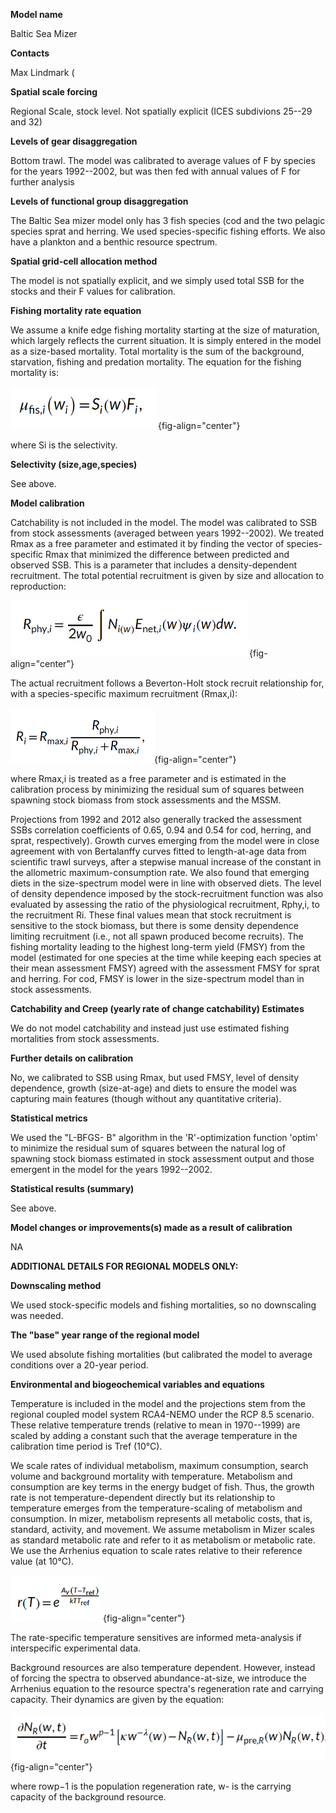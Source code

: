 **Model name**

Baltic Sea Mizer

**Contacts**

Max Lindmark (

**Spatial scale forcing**

Regional Scale, stock level. Not spatially explicit (ICES subdivions 25--29 and 32)

**Levels of gear disaggregation**

Bottom trawl. The model was calibrated to average values of F by species for the years 1992--2002, but was then fed with annual values of F for further analysis

**Levels of functional group disaggregation**

The Baltic Sea mizer model only has 3 fish species (cod and the two pelagic species sprat and herring. We used species-specific fishing efforts. We also have a plankton and a benthic resource spectrum.

**Spatial grid-cell allocation method**

The model is not spatially explicit, and we simply used total SSB for the stocks and their F values for calibration. 

**Fishing mortality rate equation**

We assume a knife edge fishing mortality starting at the size of maturation, which largely reflects the current situation. It is simply entered in the model as a size-based mortality. Total mortality is the sum of the background, starvation, fishing and predation mortality. The equation for the fishing mortality is:

![](images/balticseamizereq1.png){fig-align="center"}

where Si is the selectivity.

**Selectivity (size,age,species)**

See above.

**Model calibration**

Catchability is not included in the model. The model was calibrated to SSB from stock assessments (averaged between years 1992--2002). We treated Rmax as a free parameter and estimated it by finding the vector of species-specific Rmax that minimized the difference between predicted and observed SSB. This is a parameter that includes a density-dependent recruitment. The total potential recruitment is given by size and allocation to reproduction:

![](images/balticseamizereq2.png){fig-align="center"}

The actual recruitment follows a Beverton-Holt stock recruit relationship for, with a species-specific maximum recruitment (Rmax,i):

![](images/balticseamizereq3.png){fig-align="center"}

where Rmax,i is treated as a free parameter and is estimated in the calibration process by minimizing the residual sum of squares between spawning stock biomass from stock assessments and the MSSM. 

Projections from 1992 and 2012 also generally tracked the assessment SSBs correlation coefficients of 0.65, 0.94 and 0.54 for cod, herring, and sprat, respectively). Growth curves emerging from the model were in close agreement with von Bertalanffy curves fitted to length-at-age data from scientific trawl surveys, after a stepwise manual increase of the constant in the allometric maximum-consumption rate. We also found that emerging diets in the size-spectrum model were in line with observed diets. The level of density dependence imposed by the stock-recruitment function was also evaluated by assessing the ratio of the physiological recruitment, Rphy,i, to the recruitment Ri. These final values mean that stock recruitment is sensitive to the stock biomass, but there is some density dependence limiting recruitment (i.e., not all spawn produced become recruits). The fishing mortality leading to the highest long-term yield (FMSY) from the model (estimated for one species at the time while keeping each species at their mean assessment FMSY) agreed with the assessment FMSY for sprat and herring. For cod, FMSY is lower in the size-spectrum model than in stock assessments.

**Catchability and Creep (yearly rate of change catchability) Estimates**

We do not model catchability and instead just use estimated fishing mortalities from stock assessments.

**Further details on calibration**

No, we calibrated to SSB using Rmax, but used FMSY, level of density dependence, growth (size-at-age) and diets to ensure the model was capturing main features (though without any quantitative criteria).

**Statistical metrics**

We used the \"L-BFGS- B\" algorithm in the \'R\'-optimization function \'optim\' to minimize the residual sum of squares between the natural log of spawning stock biomass estimated in stock assessment output and those emergent in the model for the years 1992--2002. 

**Statistical results (summary)**

See above.

**Model changes or improvements(s) made as a result of calibration**

NA

**ADDITIONAL DETAILS FOR REGIONAL MODELS ONLY:**

**Downscaling method**

We used stock-specific models and fishing mortalities, so no downscaling was needed. 

**The \"base\" year range of the regional model**

We used absolute fishing mortalities (but calibrated the model to average conditions over a 20-year period.

**Environmental and biogeochemical variables and equations**

Temperature is included in the model and the projections stem from the regional coupled model system RCA4-NEMO under the RCP 8.5 scenario. These relative temperature trends (relative to mean in 1970--1999) are scaled by adding a constant such that the average temperature in the calibration time period is Tref (10°C).

We scale rates of individual metabolism, maximum consumption, search volume and background mortality with temperature. Metabolism and consumption are key terms in the energy budget of fish. Thus, the growth rate is not temperature-dependent directly but its relationship to temperature emerges from the temperature-scaling of metabolism and consumption. In mizer, metabolism represents all metabolic costs, that is, standard, activity, and movement. We assume metabolism in Mizer scales as standard metabolic rate and refer to it as metabolism or metabolic rate. We use the Arrhenius equation to scale rates relative to their reference value (at 10°C).

![](images/balticseamizereq4.png){fig-align="center"}

The rate-specific temperature sensitives are informed meta-analysis if interspecific experimental data.

Background resources are also temperature dependent. However, instead of forcing the spectra to observed abundance-at-size, we introduce the Arrhenius equation to the resource spectra\'s regeneration rate and carrying capacity. Their dynamics are given by the equation: 

![](images/balticseamizereq5.png){fig-align="center"}

where rowp−1 is the population regeneration rate, w- is the carrying capacity of the background resource.
